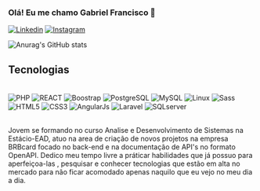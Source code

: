 ### Olá! Eu me chamo Gabriel Francisco 🤙

[![Linkedin](https://img.shields.io/badge/LinkedIn-0077B5?style=for-the-badge&logo=linkedin&logoColor=white)](www.linkedin.com/in/gabrielftalmeida1912)
[![Instagram](https://img.shields.io/badge/Instagram-E4405F?style=for-the-badge&logo=instagram&logoColor=white)](https://www.instagram.com/gabrielteixeira.dev/)

![Anurag's GitHub stats](https://github-readme-stats.vercel.app/api?username=gabrielftalmeida&show_icons=true&theme=dark)

## Tecnologias 

<div style="display: inline_block"><br>
    <img align="center" alt="PHP" src="https://img.shields.io/badge/PHP-777BB4?style=for-the-badge&logo=php&logoColor=white">
    <img align="center" alt="REACT" src="https://img.shields.io/badge/React-20232A?style=for-the-badge&logo=react&logoColor=61DAFB">
    <img align="center" alt="Boostrap" src="https://img.shields.io/badge/Bootstrap-563D7C?style=for-the-badge&logo=bootstrap&logoColor=white">
    <img align="center" alt="PostgreSQL" src="https://img.shields.io/badge/PostgreSQL-316192?style=for-the-badge&logo=postgresql&logoColor=white">
    <img align="center" alt="MySQL" src="https://img.shields.io/badge/MySQL-00000F?style=for-the-badge&logo=mysql&logoColor=white">
    <img align="center" alt="Linux" src="https://img.shields.io/badge/Linux-FCC624?style=for-the-badge&logo=linux&logoColor=black">
    <img align="center" alt="Sass" src="https://img.shields.io/badge/Sass-CC6699?style=for-the-badge&logo=sass&logoColor=white">
    <img align="center" alt="HTML5" src="https://img.shields.io/badge/HTML5-E34F26?style=for-the-badge&logo=html5&logoColor=white">
    <img align="center" alt="CSS3" src="https://img.shields.io/badge/CSS3-1572B6?style=for-the-badge&logo=css3&logoColor=white">
    <img align="center" alt="AngularJs" src="https://img.shields.io/badge/AngularJS-E23237?style=for-the-badge&logo=angularjs&logoColor=white">
    <img align="center" alt="Laravel" src="https://img.shields.io/badge/Laravel-FF2D20?style=for-the-badge&logo=laravel&logoColor=white">
    <img align="center" alt="SQLserver" src="https://img.shields.io/badge/Microsoft_SQL_Server-CC2927?style=for-the-badge&logo=microsoft-sql-server&logoColor=white">
</div><br>

Jovem se formando no curso Analise e Desenvolvimento de Sistemas na Estácio-EAD, atuo na area de criação de novos projetos na empresa BRBcard focado no back-end e na documentação de API's no formato OpenAPI.
Dedico meu tempo livre a práticar habilidades que já possuo para aperfeiçoa-las , pesquisar e conhecer tecnologias que estão em alta no mercado para não ficar acomodado apenas naquilo que eu vejo no meu dia a dia.
